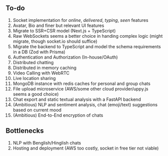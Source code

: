 ## To-do

1. Socket implementation for _online_, _delivered_, _typing_, _seen_ features
2. Avatar, Bio and finer but relevant UI features
3. Migrate to SSR+CSR model (Next.js + TypeScript)
4. Raw WebSockets seems a better choice in handing complex logic (might migrate, though socket.io should suffice)
5. Migrate the backend to TypeScript and model the schema requirements in a DB (Zod with Prisma)
6. Authentication and Authorization (In-house/OAuth)
7. Distributed chatting
8. Distributed in memory caching
9. Video Calling with WebRTC
10. Live location sharing
11. MongoDB instance with redis caches for personal and group chats
12. File upload microservice (AWS/some other cloud provider/uppy.js seems a good choice)
13. Chat export and static textual analysis with a FastAPI backend
14. (Ambitious) NLP and sentiment analysis, chat (emoji/text) suggestions based on current mood
15. (Ambitious) End-to-End encryption of chats

## Bottlenecks

1. NLP with Benglish/Hinglish chats
2. Hosting and deployment (AWS too costly, socket in free tier not viable)
